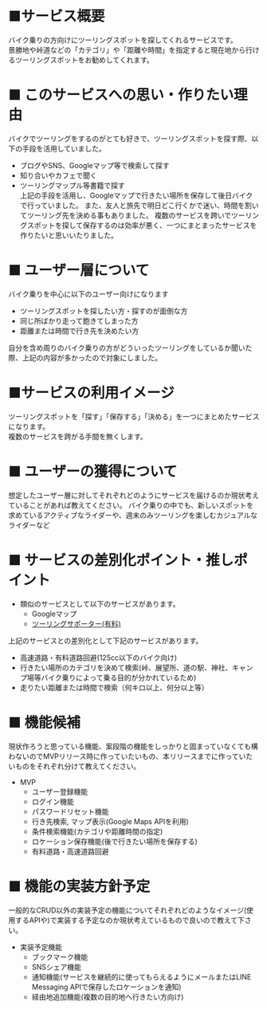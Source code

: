 # ■サービス概要  
バイク乗りの方向けにツーリングスポットを探してくれるサービスです。  
景勝地や峠道などの「カテゴリ」や「距離や時間」を指定すると現在地から行けるツーリングスポットをお勧めしてくれます。

# ■ このサービスへの思い・作りたい理由  
バイクでツーリングをするのがとても好きで、ツーリングスポットを探す際、以下の手段を活用していました。  
- ブログやSNS、Googleマップ等で検索して探す
- 知り合いやカフェで聞く
- ツーリングマップル等書籍で探す  
上記の手段を活用し、Googleマップで行きたい場所を保存して後日バイクで行っていました。
また、友人と旅先で明日どこ行くかで迷い、時間を割いてツーリング先を決める事もありました。
複数のサービスを跨いでツーリングスポットを探して保存するのは効率が悪く、一つにまとまったサービスを作りたいと思いいたりました。  

# ■ ユーザー層について  
バイク乗りを中心に以下のユーザー向けになります  
- ツーリングスポットを探したい方・探すのが面倒な方
- 同じ所ばかり走って飽きてしまった方
- 距離または時間で行き先を決めたい方

自分を含め周りのバイク乗りの方がどういったツーリングをしているか聞いた際、上記の内容が多かったので対象にしました。  

# ■サービスの利用イメージ  
ツーリングスポットを「探す」「保存する」「決める」を一つにまとめたサービスになります。  
複数のサービスを跨がる手間を無くします。

# ■ ユーザーの獲得について  
想定したユーザー層に対してそれぞれどのようにサービスを届けるのか現状考えていることがあれば教えてください。
バイク乗りの中でも、新しいスポットを求めているアクティブなライダーや、週末のみツーリングを楽しむカジュアルなライダーなど

# ■ サービスの差別化ポイント・推しポイント
- 類似のサービスとして以下のサービスがあります。
  - Googleマップ
  - [ツーリングサポーター(有料)](https://play.google.com/store/apps/details?id=com.navitime.local.bike&hl=ja&gl=US&pli=1)

上記のサービスとの差別化として下記のサービスがあります。
- 高速道路・有料道路回避(125cc以下のバイク向け)
- 行きたい場所のカテゴリを決めて検索(峠、展望所、道の駅、神社、キャンプ場等バイク乗りによって乗る目的が分かれているため)
- 走りたい距離または時間で検索（何キロ以上、何分以上等）

# ■ 機能候補  
現状作ろうと思っている機能、案段階の機能をしっかりと固まっていなくても構わないのでMVPリリース時に作っていたいもの、本リリースまでに作っていたいものをそれぞれ分けて教えてください。
- MVP
  - ユーザー登録機能
  - ログイン機能
  - パスワードリセット機能
  - 行き先検索, マップ表示(Google Maps APIを利用)
  - 条件検索機能(カテゴリや距離時間の指定)
  - ロケーション保存機能(後で行きたい場所を保存する)
  - 有料道路・高速道路回避

# ■ 機能の実装方針予定
一般的なCRUD以外の実装予定の機能についてそれぞれどのようなイメージ(使用するAPIや)で実装する予定なのか現状考えているもので良いので教えて下さい。
- 実装予定機能
  - ブックマーク機能
  - SNSシェア機能
  - 通知機能(サービスを継続的に使ってもらえるようにメールまたはLINE Messaging APIで保存したロケーションを通知)
  - 経由地追加機能(複数の目的地へ行きたい方向け)
